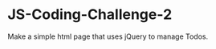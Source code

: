 JS-Coding-Challenge-2
=====================

Make a simple html page that uses jQuery to manage Todos.
